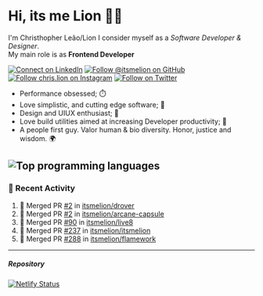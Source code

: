 # Hi, its me Lion 👋🦁

I'm Christhopher Leão/Lion
I consider myself as a _Software Developer & Designer_.<br/>My main role is as <b>Frontend Developer</b>
<br />

[![Connect on LinkedIn](https://img.shields.io/badge/--linkedin?label=LinkedIn&logo=LinkedIn&style=social)](https://www.linkedin.com/in/chrislion)
[![Follow @itsmelion on GitHub](https://img.shields.io/github/followers/itsmelion?label=follow%20%40itsmeLion&style=social)](https://github.com/itsmelion)
[![Follow chris.lion on Instagram](https://img.shields.io/badge/--instagram?label=@chris.lion&logo=Instagram&style=social)](https://instagram.com/chris.lion)
[![Follow on Twitter](https://img.shields.io/badge/--twitter?label=@ChrisLion_me&logo=Twitter&style=social)](https://twitter.com/chrislion_me)

- Performance obsessed; ⏱️
- Love simplistic, and cutting edge software; 📆
- Design and UIUX enthusiast; 🎨
- Love build utilities aimed at increasing Developer productivity; 🧰
- A people first guy. Valor human & bio diversity. Honor, justice and wisdom. 🌍

![Top programming languages](https://github-readme-stats.vercel.app/api/top-langs/?username=itsmelion&hide=php)
---
### 📰 Recent Activity

<!--START_SECTION:activity-->
1. 🎉 Merged PR [#2](https://github.com/itsmelion/drover/pull/2) in [itsmelion/drover](https://github.com/itsmelion/drover)
2. 🎉 Merged PR [#2](https://github.com/itsmelion/arcane-capsule/pull/2) in [itsmelion/arcane-capsule](https://github.com/itsmelion/arcane-capsule)
3. 🎉 Merged PR [#90](https://github.com/itsmelion/live8/pull/90) in [itsmelion/live8](https://github.com/itsmelion/live8)
4. 🎉 Merged PR [#237](https://github.com/itsmelion/itsmelion/pull/237) in [itsmelion/itsmelion](https://github.com/itsmelion/itsmelion)
5. 🎉 Merged PR [#288](https://github.com/itsmelion/flamework/pull/288) in [itsmelion/flamework](https://github.com/itsmelion/flamework)
<!--END_SECTION:activity-->

___

##### Repository
[![Netlify Status](https://api.netlify.com/api/v1/badges/9e2e6136-1ab9-42fc-8d4e-188512d5d841/deploy-status)](https://app.netlify.com/sites/lion-portfolio/deploys)
